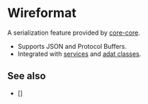 # Wireformat

A serialization feature provided by [core-core](def://).

* Supports JSON and Protocol Buffers.
* Integrated with [services](def://) and [adat classes](def://).

## See also

- []